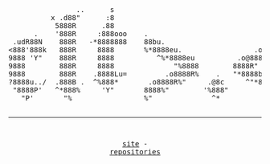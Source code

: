<div align="center">
<pre>
                ..      s                                          
          x .d88"      :8                                          
           5888R      .88                                          
      .    '888R     :888ooo    .                                  
 .udR88N    888R   -*8888888    88bu.                         .o@8 
<888'888k   888R     8888       %*8888eu.                 .o@8888% 
9888 'Y"    888R     8888          ^%*8888eu          .o@8888%"    
9888        888R     8888              "%8888        8888R"        
9888        888R    .8888Lu=         .o8888R%    .   "*8888bu.     
?8888u../  .888B .  ^%888*       .o8888R%"     .@8c     ^"*8888bu. 
 "8888P'   ^*888%     'Y"       8888%"        '%888"        ^%*888 
   "P'       "%                 %"              ^*              ^% 
                                                                  
--------------------------------------------------------------------

<a href="https://clt.lol">site</a> - <a href="https://github.com/bidded/repositories">repositories</a>
</pre>
</div>
